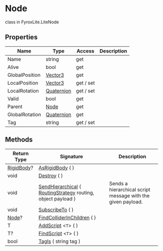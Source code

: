 # Node
class in FyroxLite.LiteNode
## Properties
| Name | Type | Access | Description |
|---|---|---|---|
| Name | string | get |  |
| Alive | bool | get |  |
| GlobalPosition | [Vector3](../LiteMath/Vector3.md) | get |  |
| LocalPosition | [Vector3](../LiteMath/Vector3.md) | get / set |  |
| LocalRotation | [Quaternion](../LiteMath/Quaternion.md) | get / set |  |
| Valid | bool | get |  |
| Parent | [Node](../LiteNode/Node.md) | get |  |
| GlobalRotation | [Quaternion](../LiteMath/Quaternion.md) | get |  |
| Tag | string | get / set |  |
## Methods
| Return Type | Signature | Description |
|---|---|---|
| [RigidBody](../LitePhysics/RigidBody.md)? | [AsRigidBody](##) (  ) |  |
| void | [Destroy](##) (  ) |  |
| void | [SendHierarchical](##) ( [RoutingStrategy](../LiteNode/RoutingStrategy.md) routing, object payload ) | Sends a hierarchical script message with the given payload. |
| void | [SubscribeTo](##) (  ) |  |
| [Node](../LiteNode/Node.md)? | [FindColliderInChildren](##) (  ) |  |
| T | [AddScript](##) <`T`> (  ) |  |
| T? | [FindScript](##) <`T`> (  ) |  |
| bool | [TagIs](##) ( string tag ) |  |


